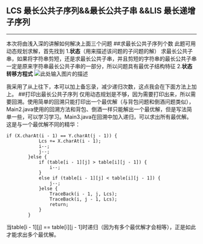 ﻿## LCS 最长公共子序列&&最长公共子串 &&LIS 最长递增子序列 ##


----------
本次将由浅入深的讲解如何解决上面三个问题
##求最长公共子序列个数
此题可用动态规划求解，首先找到
1.**状态**（用来描述该问题的子问题的解）
求最长公共子串，如果将字符串剪短，还是求最长公共子串，并且剪短的字符串的最长公共子串一定是原来字符串最长公共子串的一部分，所以问题具有最优子结构特征
2.**状态转移方程式**
![此处输入图片的描述][1]


  [1]: http://hi.csdn.net/attachment/201108/17/0_1313577392SuoV.gif
我采用了从上往下，本可以加上备忘录，减少递归次数，这点我会在下面方法上加上。
##打印出最长公共子序列
仅用动态规划是不够，因为需要打印出来，所以需要回溯。使用简单的回溯只能打印出一个最优解（与背包问题和倒酒问题类似），Main2.java使用的回溯方法和背包、倒酒一样只能解出一个最优解，但是写法简单一些，可以学习学习。Main3.java在回溯中加入递归，可以求出所有最优解。
这是与一个最优解不同的精华：

    if (X.charAt(i - 1) == Y.charAt(j - 1)) {
				Lcs += X.charAt(i - 1);
				i--;
				j--;
			}else {
				if (table[i - 1][j] > table[i][j - 1]) {
					i--;
				}
				else if (table[i - 1][j] < table[i][j - 1]) {
					j--;
				}else {
					TraceBack(i - 1, j, Lcs);
					TraceBack(i, j - 1, Lcs);
					return;
				}
			}
当table[i - 1][j] == table[i][j - 1]时递归（因为有多个最优解才会相等），正是如此才能求出多个最优解。